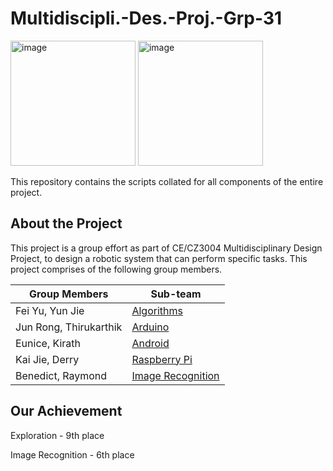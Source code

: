 # Multidiscipli.-Des.-Proj.-Grp-31

<img height="200" alt="image" src=https://user-images.githubusercontent.com/48685014/100954587-cd6b9380-354f-11eb-8c8e-9983fb3c7ae3.png> <img height="200" alt="image" src=https://user-images.githubusercontent.com/48685014/100954054-cbed9b80-354e-11eb-81ec-0b37e12c31e9.png>

This repository contains the scripts collated for all components of the entire project. 

## About the Project
This project is a group effort as part of CE/CZ3004 Multidisciplinary Design Project, to design a robotic system that can perform specific tasks. This project comprises of the following group members.

Group Members | Sub-team
--- | ---
Fei Yu, Yun Jie | [Algorithms](https://github.com/Teo-KJ/Multidisciplinary-Design-Project-Group-31/tree/main/Algorithms)
Jun Rong, Thirukarthik | [Arduino](https://github.com/Teo-KJ/Multidisciplinary-Design-Project-Group-31/tree/main/Arduino)
Eunice, Kirath | [Android](https://github.com/Teo-KJ/Multidisciplinary-Design-Project-Group-31/tree/main/Android)
Kai Jie, Derry | [Raspberry Pi](https://github.com/Teo-KJ/Multidisciplinary-Design-Project-Group-31/tree/main/Raspberry%20Pi)
Benedict, Raymond | [Image Recognition](https://github.com/Teo-KJ/Multidisciplinary-Design-Project-Group-31/tree/main/Image%20Recognition)

## Our Achievement
Exploration - 9th place

Image Recognition - 6th place
